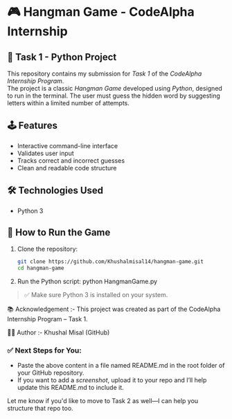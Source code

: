 # 🎮 Hangman Game - CodeAlpha Internship

## 📌 Task 1 - Python Project
This repository contains my submission for *Task 1* of the *CodeAlpha Internship Program*.  
The project is a classic *Hangman Game* developed using *Python*, designed to run in the terminal. The user must guess the hidden word by suggesting letters within a limited number of attempts.

## 🕹 Features
- Interactive command-line interface
- Validates user input
- Tracks correct and incorrect guesses
- Clean and readable code structure

## 🛠 Technologies Used
- Python 3
## 🚀 How to Run the Game

1. Clone the repository:
   ```bash
   git clone https://github.com/Khushalmisal14/hangman-game.git
   cd hangman-game

2. Run the Python script:
python HangmanGame.py
> ✅ Make sure Python 3 is installed on your system.
 
📚 Acknowledgement :-
This project was created as part of the CodeAlpha Internship Program – Task 1.

🧑‍💻 Author :-
Khushal Misal
(GitHub)

### ✅ Next Steps for You:
- Paste the above content in a file named README.md in the root folder of your GitHub repository.
- If you want to add a *screenshot*, upload it to your repo and I’ll help update this README.md to include it.

Let me know if you'd like to move to Task 2 as well—I can help you structure that repo too.
